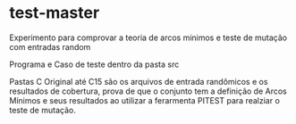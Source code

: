 # test-master
Experimento para comprovar a teoria de arcos minimos e teste de mutação com entradas random

Programa e Caso de teste dentro da pasta src

Pastas C Original até C15 são os arquivos de entrada randômicos e os resultados de cobertura, prova de que o conjunto tem a definição de Arcos Mínimos e seus resultados ao utilizar a ferarmenta PITEST para realziar o teste de mutação.
